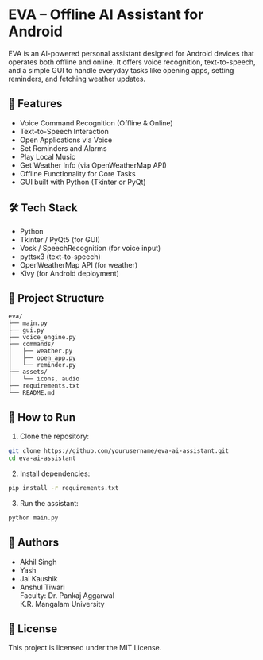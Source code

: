 # EVA – Offline AI Assistant for Android

EVA is an AI-powered personal assistant designed for Android devices that operates both offline and online. It offers voice recognition, text-to-speech, and a simple GUI to handle everyday tasks like opening apps, setting reminders, and fetching weather updates.

## 🔧 Features

- Voice Command Recognition (Offline & Online)
- Text-to-Speech Interaction
- Open Applications via Voice
- Set Reminders and Alarms
- Play Local Music
- Get Weather Info (via OpenWeatherMap API)
- Offline Functionality for Core Tasks
- GUI built with Python (Tkinter or PyQt)

## 🛠️ Tech Stack

- Python
- Tkinter / PyQt5 (for GUI)
- Vosk / SpeechRecognition (for voice input)
- pyttsx3 (text-to-speech)
- OpenWeatherMap API (for weather)
- Kivy (for Android deployment)

## 📁 Project Structure

```
eva/
├── main.py
├── gui.py
├── voice_engine.py
├── commands/
│   ├── weather.py
│   ├── open_app.py
│   └── reminder.py
├── assets/
│   └── icons, audio
├── requirements.txt
└── README.md
```

## 🚀 How to Run

1. Clone the repository:

```bash
git clone https://github.com/yourusername/eva-ai-assistant.git
cd eva-ai-assistant
```

2. Install dependencies:

```bash
pip install -r requirements.txt
```

3. Run the assistant:

```bash
python main.py
```

## 👥 Authors

- Akhil Singh  
- Yash  
- Jai Kaushik  
- Anshul Tiwari  
  Faculty: Dr. Pankaj Aggarwal  
K.R. Mangalam University

## 📃 License

This project is licensed under the MIT License.
